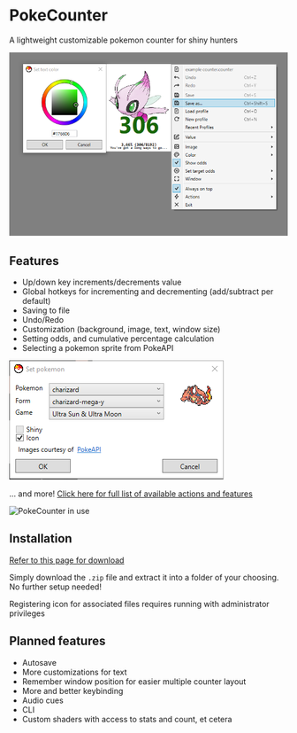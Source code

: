 # PokeCounter
A lightweight customizable pokemon counter for shiny hunters

![Overview of PokeCounter](img/readme/app-overview.png)

## Features

- Up/down key increments/decrements value
- Global hotkeys for incrementing and decrementing (add/subtract per default)
- Saving to file
- Undo/Redo
- Customization (background, image, text, window size)
- Setting odds, and cumulative percentage calculation
- Selecting a pokemon sprite from PokeAPI

![Pokemon sprite being chosen from PokeAPI popup](img/readme/pokemon-selector.png)

... and more!
[Click here for full list of available actions and features](FEATURES.md)

![PokeCounter in use](img/readme/example.gif)

## Installation

[Refer to this page for download](https://github.com/totalaj/poke-counter/releases)

Simply download the `.zip` file and extract it into a folder of your choosing. No further setup needed!

Registering icon for associated files requires running with administrator privileges

## Planned features

- Autosave
- More customizations for text
- Remember window position for easier multiple counter layout
- More and better keybinding
- Audio cues
- CLI
- Custom shaders with access to stats and count, et cetera
